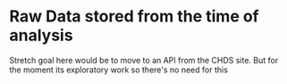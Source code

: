 # Raw Data stored from the time of analysis

Stretch goal here would be to move to an API from the CHDS site.
But for the moment its exploratory work so there's no need for this
